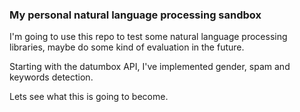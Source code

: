 ### My personal natural language processing sandbox

I'm going to use this repo to test some natural language processing libraries, maybe do some kind of evaluation in the future. 

Starting with the datumbox API, I've implemented gender, spam and keywords detection.

Lets see what this is going to become.